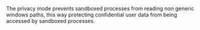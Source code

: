 The privacy mode prevents sandboxed processes from reading non generic windows paths, this way protecting confidential user data from being accessed by sandboxed processes.